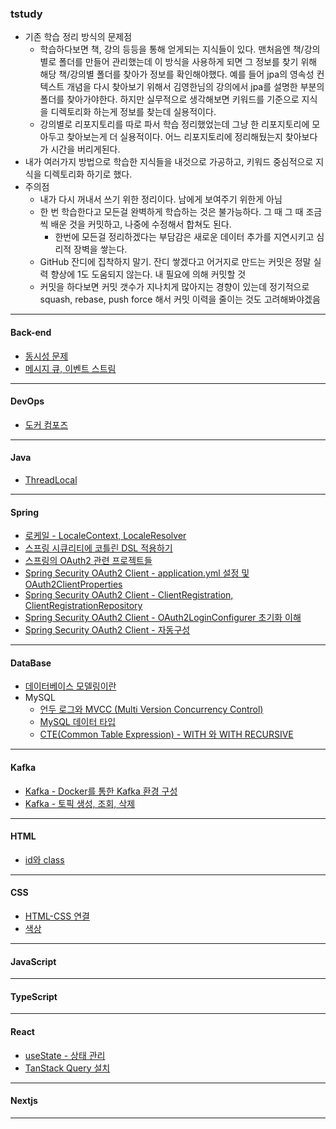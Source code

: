 ### tstudy
- 기존 학습 정리 방식의 문제점
  - 학습하다보면 책, 강의 등등을 통해 얻게되는 지식들이 있다. 맨처음엔 책/강의별로 폴더를 만들어 관리했는데 이 방식을 사용하게 되면
  그 정보를 찾기 위해 해당 책/강의별 폴더를 찾아가 정보를 확인해야했다. 예를 들어 jpa의 영속성 컨텍스트 개념을 다시 찾아보기 위해서
  김영한님의 강의에서 jpa를 설명한 부분의 폴더를 찾아가야한다. 하지만 실무적으로 생각해보면 키워드를 기준으로 지식을 디렉토리화 하는게
  정보를 찾는데 실용적이다.
  - 강의별로 리포지토리를 따로 파서 학습 정리했었는데 그냥 한 리포지토리에 모아두고 찾아보는게 더 실용적이다. 어느 리포지토리에 정리해뒀는지
  찾아보다가 시간을 버리게된다.
- 내가 여러가지 방법으로 학습한 지식들을 내것으로 가공하고, 키워드 중심적으로 지식을 디렉토리화 하기로 했다.
- 주의점
  - 내가 다시 꺼내서 쓰기 위한 정리이다. 남에게 보여주기 위한게 아님
  - 한 번 학습한다고 모든걸 완벽하게 학습하는 것은 불가능하다. 그 때 그 때 조금씩 배운 것을 커밋하고, 나중에 수정해서 합쳐도 된다.
    - 한번에 모든걸 정리하겠다는 부담감은 새로운 데이터 추가를 지연시키고 심리적 장벽을 쌓는다.
  - GitHub 잔디에 집착하지 말기. 잔디 쌓겠다고 어거지로 만드는 커밋은 정말 실력 향상에 1도 도움되지 않는다. 내 필요에 의해 커밋할 것
  - 커밋을 하다보면 커밋 갯수가 지나치게 많아지는 경향이 있는데 정기적으로 squash, rebase, push force 해서 커밋 이력을 줄이는 것도 고려해봐야겠음

---

#### Back-end
- <a href="./back-end/동시성 문제.md" target="_blank">동시성 문제</a>
- <a href="./back-end/메시지 큐, 이벤트 스트림.md" target="_blank">메시지 큐, 이벤트 스트림</a>

---

#### DevOps
- <a href="./devops/docker/도커 컴포즈.md">도커 컴포즈</a>

---

#### Java
- <a href="./java/ThreadLocal.md">ThreadLocal</a>

---

#### Spring
- <a href="./spring/로케일 - LocaleContext, LocaleResolver.md">로케일 - LocaleContext, LocaleResolver</a>
- <a href="./spring/스프링 시큐리티에 코틀린 DSL 적용하기.md" target="_blank">스프링 시큐리티에 코틀린 DSL 적용하기</a>
- <a href="./spring/스프링의 OAuth2 관련 프로젝트들.md" target="_blank">스프링의 OAuth2 관련 프로젝트들</a>
- <a href="./spring/Spring Security OAuth2 Client - application.yml 설정 및 OAuth2ClientProperties.md" target="_blank">Spring Security OAuth2 Client - application.yml 설정 및 OAuth2ClientProperties</a>
- <a href="./spring/Spring Security OAuth2 Client - ClientRegistration, ClientRegistrationRepository.md" target="_blank">Spring Security OAuth2 Client - ClientRegistration, ClientRegistrationRepository</a>
- <a href="./spring/Spring Security OAuth2 Client - OAuth2LoginConfigurer 초기화 이해.md" target="_blank">Spring Security OAuth2 Client - OAuth2LoginConfigurer 초기화 이해</a>
- <a href="./spring/Spring Security OAuth2 Client - 자동구성.md" target="_blank">Spring Security OAuth2 Client - 자동구성</a>

---

#### DataBase
- <a href="./database/데이터베이스 모델링이란.md" target="_blank">데이터베이스 모델링이란</a>
- MySQL
  - <a href="./database/mysql/언두 로그와 MVCC (Multi Version Concurrency Control).md" target="_blank">언두 로그와 MVCC (Multi Version Concurrency Control)</a>
  - <a href="./database/mysql/MySQL 데이터 타입.md" target="_blank">MySQL 데이터 타입</a>
  - <a href="./database/mysql/CTE(Common Table Expression) - WITH 와 WITH RECURSIVE.md" target="_blank">CTE(Common Table Expression) - WITH 와 WITH RECURSIVE</a>

---

#### Kafka
- <a href="./kafka/Kafka - Docker를 통한 Kafka 환경 구성.md" target="_blank">Kafka - Docker를 통한 Kafka 환경 구성</a>
- <a href="./kafka/Kafka - 토픽 생성, 조회, 삭제.md" target="_blank">Kafka - 토픽 생성, 조회, 삭제</a>

---

#### HTML
- <a href="./html/id와 class.md" target="_blank">id와 class</a>

---

#### CSS
- <a href="./css/HTML-CSS 연결.md" target="_blank">HTML-CSS 연결</a>
- <a href="./css/색상.md" target="_blank">색상</a>

---

#### JavaScript

---

#### TypeScript


---

#### React
- <a href="./react/useState.md" target="_blank">useState - 상태 관리</a>
- <a href="./react/TanStack Query 설치.md" target="_blank">TanStack Query 설치</a>

---

#### Nextjs

---
